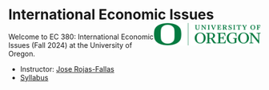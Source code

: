 # International Economic Issues <img align="right" height="45" src="UO.png">

Welcome to EC 380: International Economic Issues (Fall 2024) at the University of Oregon.

- Instructor: [Jose Rojas-Fallas](https://jose-rojas-fallas.quarto.pub/jose-rojas-fallas/)
- [Syllabus]()
